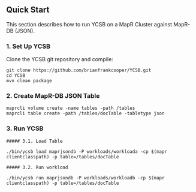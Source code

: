 <!--
Copyright (c) 2012 - 2017 YCSB contributors. All rights reserved.

Licensed under the Apache License, Version 2.0 (the "License"); you
may not use this file except in compliance with the License. You
may obtain a copy of the License at

http://www.apache.org/licenses/LICENSE-2.0

Unless required by applicable law or agreed to in writing, software
distributed under the License is distributed on an "AS IS" BASIS,
WITHOUT WARRANTIES OR CONDITIONS OF ANY KIND, either express or
implied. See the License for the specific language governing
permissions and limitations under the License. See accompanying
LICENSE file.
-->

## Quick Start

This section describes how to run YCSB on a MapR Cluster against MapR-DB (JSON). 

### 1. Set Up YCSB

Clone the YCSB git repository and compile:

    git clone https://github.com/brianfrankcooper/YCSB.git
    cd YCSB
    mvn clean package

### 2. Create MapR-DB JSON Table

    maprcli volume create -name tables -path /tables
    maprcli table create -path /tables/docTable -tabletype json

### 3. Run YCSB
    
    ##### 3.1. Load Table
	
	./bin/ycsb load maprjsondb -P workloads/workloada -cp $(mapr clientclasspath) -p table=/tables/docTable

    ##### 3.2. Run workload
	
	./bin/ycsb run maprjsondb -P workloads/workloadb -cp $(mapr clientclasspath) -p table=/tables/docTable

